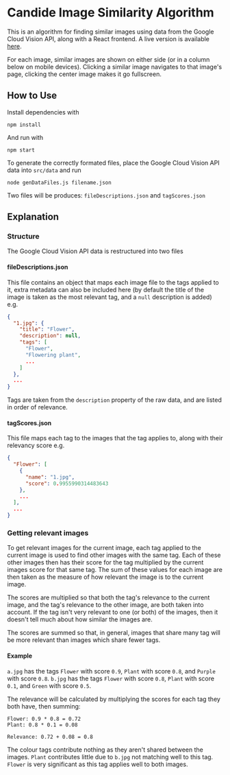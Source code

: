 # Candide Image Similarity Algorithm

This is an algorithm for finding similar images using data from the Google Cloud Vision API, along with a React frontend. A live version is available [here](#).

For each image, similar images are shown on either side (or in a column below on mobile devices). Clicking a similar image navigates to that image's page, clicking the center image makes it go fullscreen.

## How to Use

Install dependencies with

```
npm install
```

And run with

```
npm start
```

To generate the correctly formated files, place the Google Cloud Vision API data into `src/data` and run

```
node genDataFiles.js filename.json
```

Two files will be produces: `fileDescriptions.json` and `tagScores.json`

## Explanation

### Structure

The Google Cloud Vision API data is restructured into two files

#### fileDescriptions.json

This file contains an object that maps each image file to the tags applied to it, extra metadata can also be included here (by default the title of the image is taken as the most relevant tag, and a `null` description is added) e.g.

```json
{
  "1.jpg": {
    "title": "Flower",
    "description": null,
    "tags": [
      "Flower",
      "Flowering plant",
      ...
    ]
  },
  ...
}
```

Tags are taken from the `description` property of the raw data, and are listed in order of relevance.

#### tagScores.json

This file maps each tag to the images that the tag applies to, along with their relevancy score e.g.

```json
{
  "Flower": [
    {
      "name": "1.jpg",
      "score": 0.9955990314483643
    },
    ...
  ],
  ...
}
```

### Getting relevant images

To get relevant images for the current image, each tag applied to the current image is used to find other images with the same tag. Each of these other images then has their score for the tag multiplied by the current images score for that same tag. The sum of these values for each image are then taken as the measure of how relevant the image is to the current image.

The scores are multiplied so that both the tag's relevance to the current image, and the tag's relevance to the other image, are both taken into account. If the tag isn't very relevant to one (or both) of the images, then it doesn't tell much about how similar the images are.

The scores are summed so that, in general, images that share many tag will be more relevant than images which share fewer tags.

#### Example

`a.jpg` has the tags `Flower` with score `0.9`, `Plant` with score `0.8`, and `Purple` with score `0.8`.
`b.jpg` has the tags `Flower` with score `0.8`, `Plant` with score `0.1`, and `Green` with score `0.5`.

The relevance will be calculated by multiplying the scores for each tag they both have, then summing:

```text
Flower: 0.9 * 0.8 = 0.72
Plant: 0.8 * 0.1 = 0.08

Relevance: 0.72 + 0.08 = 0.8
```

The colour tags contribute nothing as they aren't shared between the images. `Plant` contributes little due to `b.jpg` not matching well to this tag. `Flower` is very significant as this tag applies well to both images.
